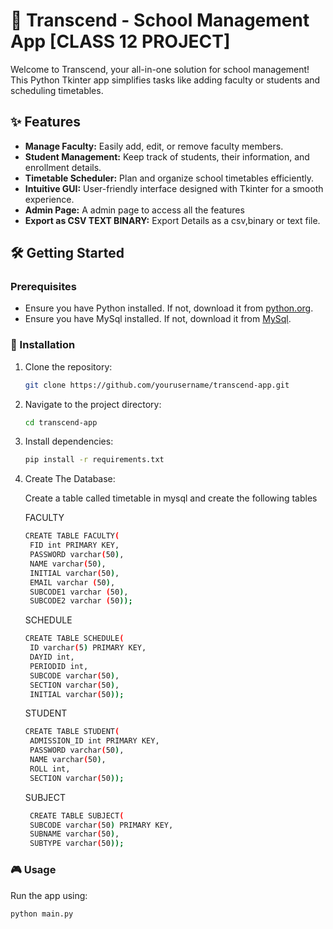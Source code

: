 # 🏫 Transcend - School Management App [CLASS 12 PROJECT]

Welcome to Transcend, your all-in-one solution for school management! This Python Tkinter app simplifies tasks like adding faculty or students and scheduling timetables.

## ✨ Features

- **Manage Faculty:** Easily add, edit, or remove faculty members.
- **Student Management:** Keep track of students, their information, and enrollment details.
- **Timetable Scheduler:** Plan and organize school timetables efficiently.
- **Intuitive GUI:** User-friendly interface designed with Tkinter for a smooth experience.
- **Admin Page:** A admin page to access all the features
- **Export as CSV TEXT BINARY:** Export Details as a csv,binary or text file.

## 🛠️ Getting Started

### Prerequisites

- Ensure you have Python installed. If not, download it from [python.org](https://www.python.org/downloads/).
- Ensure you have MySql installed. If not, download it from [MySql](https://www.mysql.com/).

### 🚀 Installation

1. Clone the repository:

    ```bash
    git clone https://github.com/yourusername/transcend-app.git
    ```

2. Navigate to the project directory:

    ```bash
    cd transcend-app
    ```

3. Install dependencies:

    ```bash
    pip install -r requirements.txt
    ```

4. Create The Database:

   Create a table called timetable in mysql and create the following tables

   FACULTY
   ```bash
   CREATE TABLE FACULTY(
    FID int PRIMARY KEY,
    PASSWORD varchar(50),
    NAME varchar(50),
    INITIAL varchar(50),
    EMAIL varchar (50),
    SUBCODE1 varchar (50),
    SUBCODE2 varchar (50));
   ```
   SCHEDULE
   ```bash
   CREATE TABLE SCHEDULE(
    ID varchar(5) PRIMARY KEY,
    DAYID int,
    PERIODID int,
    SUBCODE varchar(50),
    SECTION varchar(50),
    INITIAL varchar(50));
   ```
   STUDENT
   ```bash
   CREATE TABLE STUDENT(
    ADMISSION_ID int PRIMARY KEY,
    PASSWORD varchar(50),
    NAME varchar(50),
    ROLL int,
    SECTION varchar(50));
   ```
   SUBJECT
   ```bash
    CREATE TABLE SUBJECT(
    SUBCODE varchar(50) PRIMARY KEY,
    SUBNAME varchar(50),
    SUBTYPE varchar(50));
   ```

### 🎮 Usage

Run the app using:

```bash
python main.py
